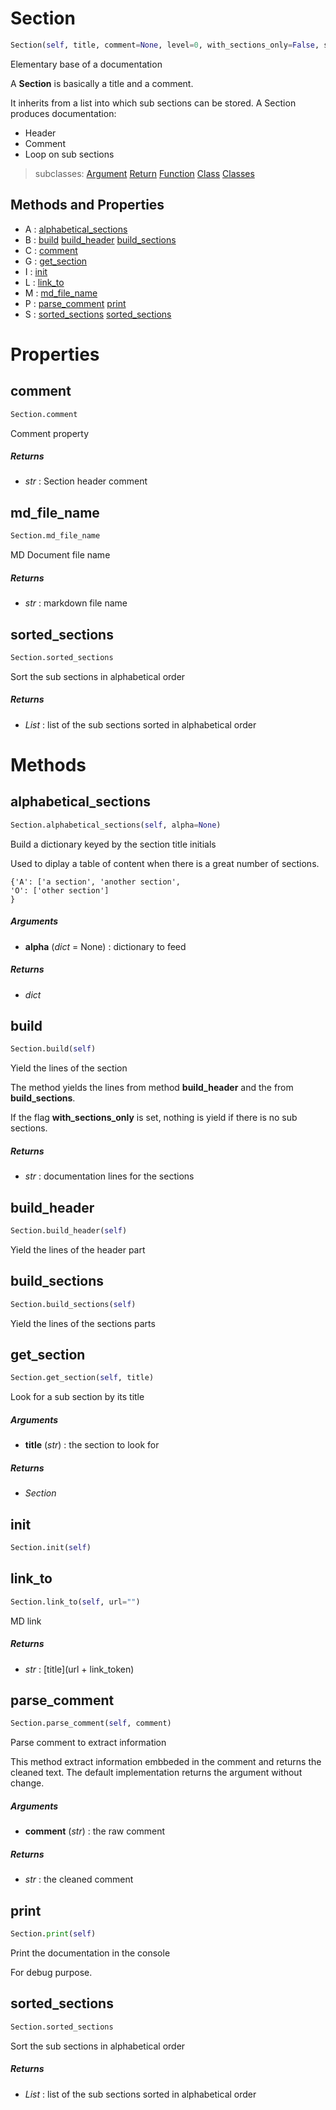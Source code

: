 # Section



``` python
Section(self, title, comment=None, level=0, with_sections_only=False, sort_sections=False)
```

Elementary base of a documentation

A **Section** is basically a title and a comment.

It inherits from a list into which sub sections can be stored.
A Section produces documentation:
- Header
- Comment
- Loop on sub sections




> subclasses: [Argument](argument.md) [Return](return.md) [Function](function.md) [Class](class.md) [Classes](classes.md) 

## Methods and Properties
- A : [alphabetical_sections](#alphabetical_sections) 
- B : [build](#build) [build_header](#build_header) [build_sections](#build_sections) 
- C : [comment](#comment) 
- G : [get_section](#get_section) 
- I : [init](#init) 
- L : [link_to](#link_to) 
- M : [md_file_name](#md_file_name) 
- P : [parse_comment](#parse_comment) [print](#print) 
- S : [sorted_sections](#sorted_sections) [sorted_sections](#sorted_sections) 

# Properties

## comment

``` python
Section.comment
```

Comment property



##### Returns

- _str_ : Section header comment


## md_file_name

``` python
Section.md_file_name
```

MD Document file name



##### Returns

- _str_ : markdown file name


## sorted_sections

``` python
Section.sorted_sections
```

Sort the sub sections in alphabetical order



##### Returns

- _List_ : list of the sub sections sorted in alphabetical order



# Methods

## alphabetical_sections

``` python
Section.alphabetical_sections(self, alpha=None)
```

Build a dictionary keyed by the section title initials

Used to diplay a table of content when there is a great number of sections.

```
{'A': ['a section', 'another section',
'O': ['other section']
}
```



##### Arguments

- **alpha** (_dict_ = None) : dictionary to feed

##### Returns

- _dict_


## build

``` python
Section.build(self)
```

Yield the lines of the section

The method yields the lines from method **build_header** and the from
**build_sections**.

If the flag **with_sections_only** is set, nothing is yield if there is no
sub sections.



##### Returns

- _str_ : documentation lines for the sections


## build_header

``` python
Section.build_header(self)
```

Yield the lines of the header part




## build_sections

``` python
Section.build_sections(self)
```

Yield the lines of the sections parts




## get_section

``` python
Section.get_section(self, title)
```

Look for a sub section by its title



##### Arguments

- **title** (_str_) : the section to look for

##### Returns

- _Section_


## init

``` python
Section.init(self)
```




## link_to

``` python
Section.link_to(self, url="")
```

MD link



##### Returns

- _str_ : [title](url + link_token)


## parse_comment

``` python
Section.parse_comment(self, comment)
```

Parse comment to extract information

This method extract information embbeded in the comment and returns the cleaned text.
The default implementation returns the argument without change.



##### Arguments

- **comment** (_str_) : the raw comment

##### Returns

- _str_ : the cleaned comment


## print

``` python
Section.print(self)
```

Print the documentation in the console

For debug purpose.




## sorted_sections

``` python
Section.sorted_sections
```

Sort the sub sections in alphabetical order



##### Returns

- _List_ : list of the sub sections sorted in alphabetical order



